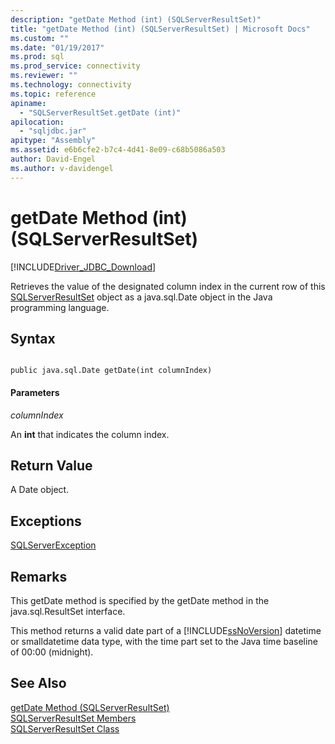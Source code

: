 ```yaml
---
description: "getDate Method (int) (SQLServerResultSet)"
title: "getDate Method (int) (SQLServerResultSet) | Microsoft Docs"
ms.custom: ""
ms.date: "01/19/2017"
ms.prod: sql
ms.prod_service: connectivity
ms.reviewer: ""
ms.technology: connectivity
ms.topic: reference
apiname: 
  - "SQLServerResultSet.getDate (int)"
apilocation: 
  - "sqljdbc.jar"
apitype: "Assembly"
ms.assetid: e6b6cfe2-b7c4-4d41-8e09-c68b5086a503
author: David-Engel
ms.author: v-davidengel
---
```

# getDate Method (int) (SQLServerResultSet)
[!INCLUDE[Driver_JDBC_Download](../../../includes/driver_jdbc_download.md)]

  Retrieves the value of the designated column index in the current row of this [SQLServerResultSet](../../../connect/jdbc/reference/sqlserverresultset-class.md) object as a java.sql.Date object in the Java programming language.  
  
## Syntax  
  
```  
  
public java.sql.Date getDate(int columnIndex)  
```  
  
#### Parameters  
 *columnIndex*  
  
 An **int** that indicates the column index.  
  
## Return Value  
 A Date object.  
  
## Exceptions  
 [SQLServerException](../../../connect/jdbc/reference/sqlserverexception-class.md)  
  
## Remarks  
 This getDate method is specified by the getDate method in the java.sql.ResultSet interface.  
  
 This method returns a valid date part of a [!INCLUDE[ssNoVersion](../../../includes/ssnoversion-md.md)] datetime or smalldatetime data type, with the time part set to the Java time baseline of 00:00 (midnight).  
  
## See Also  
 [getDate Method &#40;SQLServerResultSet&#41;](../../../connect/jdbc/reference/getdate-method-sqlserverresultset.md)   
 [SQLServerResultSet Members](../../../connect/jdbc/reference/sqlserverresultset-members.md)   
 [SQLServerResultSet Class](../../../connect/jdbc/reference/sqlserverresultset-class.md)  
  
  
